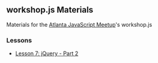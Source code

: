 ## workshop.js Materials

Materials for the [Atlanta JavaScript Meetup](http://www.atlantajavascript.com/)'s workshop.js

### Lessons

* [Lesson 7: jQuery - Part 2](https://github.com/carnibore/workshop.js/blob/master/2012/lesson-7-jquery-part-2/handout.md)